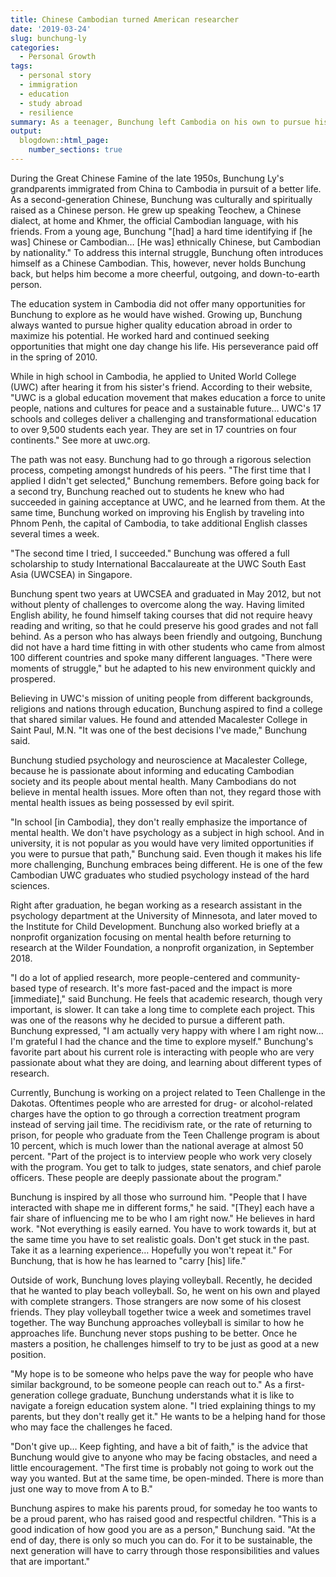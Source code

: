 ```yaml
---
title: Chinese Cambodian turned American researcher
date: '2019-03-24'
slug: bunchung-ly
categories:
  - Personal Growth
tags:
  - personal story
  - immigration
  - education
  - study abroad
  - resilience 
summary: As a teenager, Bunchung left Cambodia on his own to pursue his dreams of earning a higher-quality education abroad. After a rigorous selection process, Bunchung won a full scholarship to study International Baccalaureate in Singapore. Two years later, he again received full financial aid to pursue his B.A. degree at Macalester College in St Paul, MN. As a first-generation college student, he faced many hurdles. They did not stop him, but pushed him to work harder towards his goals. Continue reading for his full story.
output:
  blogdown::html_page:
    number_sections: true
---
```


During the Great Chinese Famine of the late 1950s, Bunchung Ly's grandparents immigrated from China to Cambodia in pursuit of a better life. As a second-generation Chinese, Bunchung was culturally and spiritually raised as a Chinese person. He grew up speaking Teochew, a Chinese dialect, at home and Khmer, the official Cambodian language, with his friends. From a young age, Bunchung "[had] a hard time identifying if [he was] Chinese or Cambodian… [He was] ethnically Chinese, but Cambodian by nationality." To address  this internal struggle, Bunchung often introduces himself as a Chinese Cambodian. This, however, never holds Bunchung back, but helps him become a more cheerful, outgoing, and down-to-earth person. 

The education system in Cambodia did not offer many opportunities for Bunchung to explore as he would have wished. Growing up, Bunchung always wanted to pursue higher quality education abroad in order to maximize his potential. He worked hard and continued seeking opportunities that might one day change his life. His perseverance paid off in the spring of 2010. 

While in high school in Cambodia, he applied to United World College (UWC) after hearing it from his sister's friend. According to their website, "UWC is a global education movement that makes education a force to unite people, nations and cultures for peace and a sustainable future… UWC's 17 schools and colleges deliver a challenging and transformational education to over 9,500 students each year. They are set in 17 countries on four continents." See more at uwc.org.

The path was not easy. Bunchung had to go through a rigorous selection process, competing amongst hundreds of his peers. "The first time that I applied I didn't get selected," Bunchung remembers. Before going back for a second try, Bunchung reached out to students he knew who had succeeded in gaining acceptance at UWC, and he learned from them. At the same time, Bunchung worked on improving his English by traveling into Phnom Penh, the capital of Cambodia, to take additional English classes several times a week. 

"The second time I tried, I succeeded." Bunchung was offered a full scholarship to study International Baccalaureate at the UWC South East Asia (UWCSEA) in Singapore. 

Bunchung spent two years at UWCSEA and graduated in May 2012, but not without plenty of challenges to overcome along the way. Having limited English ability, he found himself taking courses that did not require heavy reading and writing, so that he could preserve his good grades and not fall behind. As a person who has always been friendly and outgoing, Bunchung did not have a hard time fitting in with other students who came from almost 100 different countries and spoke many different languages. "There were moments of struggle," but he adapted to his new environment quickly and prospered. 

Believing in UWC's mission of uniting people from different backgrounds, religions and nations through education, Bunchung aspired to find a college that shared similar values. He found and attended Macalester College in Saint Paul, M.N. "It was one of the best decisions I've made," Bunchung said.

Bunchung studied psychology and neuroscience at Macalester College, because he is passionate about informing and educating Cambodian society and its people about mental health. Many Cambodians do not believe in mental health issues. More often than not, they regard those with mental health issues as being possessed by evil spirit. 

"In school [in Cambodia], they don't really emphasize the importance of mental health. We don't have psychology as a subject in high school. And in university, it is not popular as you would have very limited opportunities if you were to pursue that path," Bunchung said. Even though it makes his life more challenging, Bunchung embraces being different. He is one of the few Cambodian UWC graduates who studied psychology instead of the hard sciences. 

Right after graduation, he began working as a research assistant in the psychology department at the University of Minnesota, and later moved to the Institute for Child Development. Bunchung also worked briefly at a nonprofit organization focusing on mental health before returning to research at the Wilder Foundation, a nonprofit organization, in September 2018. 

"I do a lot of applied research, more people-centered and community-based type of research. It's more fast-paced and the impact is more [immediate]," said Bunchung. He feels that academic research, though very important, is slower. It can take a long time to complete each project. This was one of the reasons why he decided to pursue a different path. Bunchung expressed, "I am actually very happy with where I am right now… I'm grateful I had the chance and the time to explore myself." Bunchung's favorite part about his current role is interacting with people who are very passionate about what they are doing, and learning about different types of research. 

Currently, Bunchung is working on a project related to Teen Challenge in the Dakotas. Oftentimes people who are arrested for drug- or alcohol-related charges have the option to go through a correction treatment program instead of serving jail time. The recidivism rate, or the rate of returning to prison, for people who graduate from the Teen Challenge program is about 10 percent, which is much lower than the national average at almost 50 percent. "Part of the project is to interview people who work very closely with the program. You get to talk to judges, state senators, and chief parole officers. These people are deeply passionate about the program." 

Bunchung is inspired by all those who surround him. "People that I have interacted with shape me in different forms," he said. "[They] each have a fair share of influencing me to be who I am right now." He believes in hard work. "Not everything is easily earned. You have to work towards it, but at the same time you have to set realistic  goals. Don't get stuck in the past. Take it as a learning experience… Hopefully you won't repeat it." For Bunchung, that is how he has learned to "carry [his] life." 

Outside of work, Bunchung loves playing volleyball. Recently, he decided that he wanted to play beach volleyball. So, he went on his own and played with complete strangers. Those strangers are now some of his closest friends. They play volleyball together twice a week and sometimes travel together. The way Bunchung approaches volleyball is similar to how he approaches life. Bunchung never stops pushing to be better. Once he masters a position, he challenges himself to try to be just as good at a new position.

"My hope is to be someone who helps pave the way for people who have similar background, to be someone people can reach out to." As a first-generation college graduate, Bunchung understands what it is like to navigate a foreign education system alone. "I tried explaining things to my parents, but they don't really get it." He wants to be a helping hand for those who may face the challenges he faced. 

"Don't give up… Keep fighting, and have a bit of faith," is the advice that Bunchung would give to anyone who may be facing obstacles, and need a little encouragement. "The first time is probably not going to work out the way you wanted. But at the same time, be open-minded. There is more than just one way to move from A to B." 

Bunchung aspires to make his parents proud, for someday he too wants to be a proud parent, who has raised good and respectful children. "This is a good indication of how good you are as a person," Bunchung said. "At the end of day, there is only so much you can do. For it to be sustainable, the next generation will have to carry through those responsibilities and values that are important."
